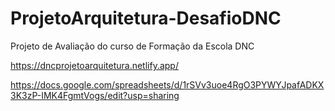 # ProjetoArquitetura-DesafioDNC
Projeto de Avaliação do curso de Formação da Escola DNC

https://dncprojetoarquitetura.netlify.app/

https://docs.google.com/spreadsheets/d/1rSVv3uoe4RgO3PYWYJpafADKX3K3zP-IMK4FgmtVogs/edit?usp=sharing

